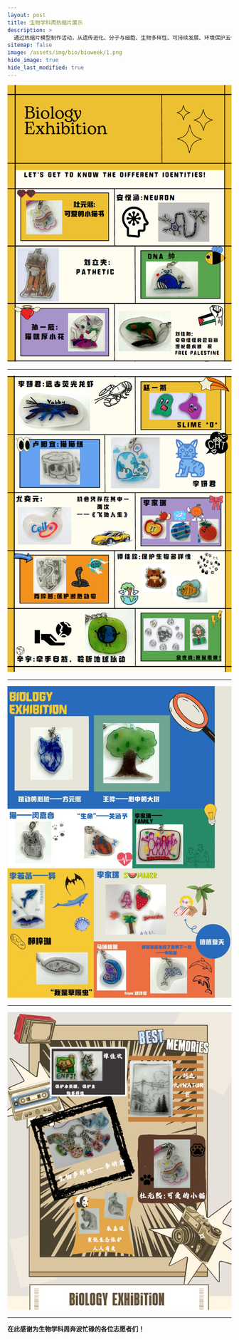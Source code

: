 ```yaml
---
layout: post
title: 生物学科周热缩片展示
description: >
  通过热缩片模型制作活动，从遗传进化、分子与细胞、生物多样性、可持续发展、环境保护五个主题出发，提高学生对生物学科的兴趣和认知水平，拓宽学生视野，促进学生的互动交流，增强校园学科文化氛围。
sitemap: false
image: /assets/img/bio/bioweek/1.png
hide_image: true
hide_last_modified: true
---
```


![](../../assets/img/bio/bioweek/5.png)

---

![](../../assets/img/bio/bioweek/6.png)

---

![](../../assets/img/bio/bioweek/3.jpg)

---

![](../../assets/img/bio/bioweek/2.png)

---

**在此感谢为生物学科周奔波忙碌的各位志愿者们！**